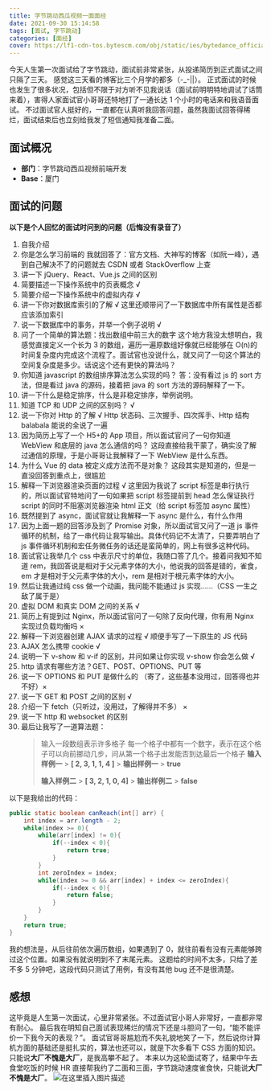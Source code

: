 ```yaml
---
title: 字节跳动西瓜视频一面面经
date: 2021-09-30 15:14:58
tags: [面试, 字节跳动]
categories: [面经]
cover: https://lf1-cdn-tos.bytescm.com/obj/static/ies/bytedance_official/_next/static/images/0-390b5def140dc370854c98b8e82ad394.png
---
```


今天人生第一次面试给了字节跳动，面试前非常紧张，从投递简历到正式面试之间只隔了三天。
感觉这三天看的博客比三个月学的都多（-\_-||）。
正式面试的时候也发生了很多状况，包括但不限于对方听不见我说话（面试前明明特地调试了话筒来着），害得人家面试官小哥哥还特地打了一通长达 1 个小时的电话来和我语音面试。
不过面试官人挺好的，一直都在认真听我回答问题，虽然我面试回答得稀烂，面试结束后也立刻给我发了短信通知我准备二面。

<!-- more -->

<!-- toc -->

## 面试概况

-   **部门**：字节跳动西瓜视频前端开发
-   **Base**：厦门

## 面试的问题

**以下是个人回忆的面试时问到的问题（后悔没有录音了）**

1.  自我介绍
2.  你是怎么学习前端的
    我就回答了：官方文档、大神写的博客（如阮一峰），遇到自己解决不了的问题就去 CSDN 或者 StackOverflow 上查
3.  讲一下 jQuery、React、Vue.js 之间的区别
4.  简要描述一下操作系统中的页表概念 √
5.  简要介绍一下操作系统中的虚拟内存 √
6.  讲一下你对数据库索引的了解 √
    这里还顺带问了一下数据库中所有属性是否都应该添加索引
7.  说一下数据库中的事务，并举一个例子说明 √
8.  问了一个简单的算法题：找出数组中前三大的数字
    这个地方我没太想明白，我感觉直接定义一个长为 3 的数组，遍历一遍原数组好像就已经能够在 O(n)的时间复杂度内完成这个流程了。面试官也没说什么，就又问了一句这个算法的空间复杂度是多少。话说这个还有更快的算法吗？
9.  你知道 javascript 的数组排序算法怎么实现的吗？
    答：没有看过 js 的 sort 方法，但是看过 java 的源码，接着把 java 的 sort 方法的源码解释了一下。
10. 讲一下什么是稳定排序，什么是非稳定排序，举例说明。
11. 知道 TCP 和 UDP 之间的区别吗？ √
12. 说一下你对 Http 的了解 √
    Http 状态码、三次握手、四次挥手、Http 结构 balabala 能说的全说了一遍
13. 因为简历上写了一个 H5+的 App 项目，所以面试官问了一句你知道 WebView 和底层的 java 怎么通信的吗？
    这段直接给我干蒙了，确实没了解过通信的原理，于是小哥哥让我解释了一下 WebView 是什么东西。
14. 为什么 Vue 的 data 被定义成方法而不是对象？
    这段其实是知道的，但是一直没回答到重点上，很尴尬
15. 解释一下浏览器渲染页面的过程 √
    这里因为我说了 script 标签是串行执行的，所以面试官特地问了一句如果把 script 标签提前到 head 怎么保证执行 script 的同时不阻塞浏览器渲染 html 正文（给 script 标签加 async 属性）
16. 既然提到了 async，面试官就让我解释一下 async 是什么，有什么作用
17. 因为上面一题的回答涉及到了 Promise 对象，所以面试官又问了一道 js 事件循环的机制，给了一串代码让我写输出。具体代码记不太清了，只要弄明白了 js 事件循环机制和宏任务微任务的话还是蛮简单的，网上有很多这种代码。
18. 面试官让我举几个 css 中表示尺寸的单位，我随口答了几个。接着问我知不知道 rem，我回答说是相对于父元素字体的大小，他说我的回答是错的，雀食，em 才是相对于父元素字体的大小，rem 是相对于根元素字体的大小。
19. 然后让我通过纯 css 做一个动画，我问能不能通过 js 实现……（CSS 一生之敌了属于是）
20. 虚拟 DOM 和真实 DOM 之间的关系 √
21. 简历上有提到过 Nginx，所以面试官问了一句除了反向代理，你有用 Nginx 实现过负载均衡吗 ×
22. 解释一下浏览器创建 AJAX 请求的过程 √
    顺便手写了一下原生的 JS 代码
23. AJAX 怎么携带 cookie √
24. 说明一下 v-show 和 v-if 的区别，并问如果让你实现 v-show 你会怎么做 √
25. http 请求有哪些方法？GET、POST、OPTIONS、PUT 等
26. 说一下 OPTIONS 和 PUT 是做什么的 （寄了，这些基本没用过，回答得也并不好）×
27. 说一下 GET 和 POST 之间的区别 √
28. 介绍一下 fetch（只听过，没用过，了解得并不多） ×
29. 说一下 http 和 websocket 的区别
30. 最后让我写了一道算法题：
    > 输入一段数组表示许多格子
    > 每一个格子中都有一个数字，表示在这个格子可以向前挪动几步，问从第一个格子出发能否到达最后一个格子
    > **输入样例一** > **[ 2, 3, 1, 1, 4 ]** > **输出样例一** > **true**
    >
    > **输入样例二** > **[ 3, 2, 1, 0, 4]** > **输出样例二** > **false**

以下是我给出的代码：

```java
public static boolean canReach(int[] arr) {
	int index = arr.length - 2;
	while(index >= 0){
		while(arr[index] != 0){
	        if(--index < 0){
				return true;
			}
		}
		int zeroIndex = index;
		while(index >= 0 && arr[index] + index <= zeroIndex){
			if(--index < 0){
				return false;
			}
		}
	}
	return true;
}
```

我的想法是，从后往前依次遍历数组，如果遇到了 0，就往前看有没有元素能够跨过这个位置。如果没有就说明到不了末尾元素。
这题给的时间不太多，只给了差不多 5 分钟吧，这段代码只测试了用例，有没有其他 bug 还不是很清楚。

## 感想

这毕竟是人生第一次面试，心里非常紧张。不过面试官小哥人非常好，一直都非常有耐心。
最后我在明知自己面试表现稀烂的情况下还是斗胆问了一句，“能不能评价一下我今天的表现？”。
面试官哥哥尴尬而不失礼貌地笑了一下，然后说你计算机方面的基础还是挺扎实的，算法也还可以，就是下次多看下 CSS 方面的知识。只能说**大厂不愧是大厂**，是我高攀不起了。
本来以为这轮面试寄了，结果中午去食堂吃饭的时候 HR 直接帮我约了二面和三面，字节跳动速度雀食快，只能说**大厂不愧是大厂**。
![在这里插入图片描述](https://assets.kira.host/Pictures/Others/24ed78b1812c43e089c26b75a515a102.jpg)
